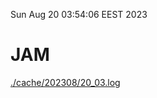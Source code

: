 Sun Aug 20 03:54:06 EEST 2023
# JAM
<a href='./cache/202308/20_03.log'>./cache/202308/20_03.log</a>
